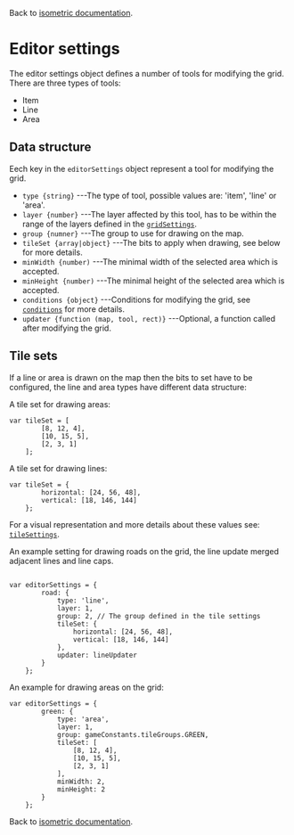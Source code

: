 Back to [isometric documentation](readme.md).

# Editor settings

The editor settings object defines a number of tools for modifying the grid.
There are three types of tools:

+ Item
+ Line
+ Area

## Data structure

Eech key in the `editorSettings` object represent a tool for modifying the grid.

 + `type {string}` ---The type of tool, possible values are: 'item', 'line' or 'area'.
 + `layer {number}` ---The layer affected by this tool, has to be within the range of the layers defined in the [`gridSettings`](grid.md).
 + `group {numner}` ---The group to use for drawing on the map.
 + `tileSet {array|object}` ---The bits to apply when drawing, see below for more details.
 + `minWidth {number)` ---The minimal width of the selected area which is accepted.
 + `minHeight {number)` ---The minimal height of the selected area which is accepted.
 + `conditions {object}` ---Conditions for modifying the grid, see [`conditions`](conditions.md) for more details.
 + `updater {function (map, tool, rect)}` ---Optional, a function called after modifying the grid.

## Tile sets

If a line or area is drawn on the map then the bits to set have to be configured, the line and area types have different data structure:

A tile set for drawing areas:
~~~
var tileSet = [
		[8, 12, 4],
		[10, 15, 5],
		[2, 3, 1]
	];
~~~

A tile set for drawing lines:
~~~
var tileSet = {
		horizontal: [24, 56, 48],
		vertical: [18, 146, 144]
	};
~~~

For a visual representation and more details about these values see: [`tileSettings`](tileSettings.md).

An example setting for drawing roads on the grid, the line update merged adjacent lines and line caps.
~~~

var editorSettings = {
		road: {
			type: 'line',
			layer: 1,
			group: 2, // The group defined in the tile settings
			tileSet: {
				horizontal: [24, 56, 48],
				vertical: [18, 146, 144]
			},
			updater: lineUpdater
		}
	};
~~~

An example for drawing areas on the grid:
~~~
var editorSettings = {
		green: {
			type: 'area',
			layer: 1,
			group: gameConstants.tileGroups.GREEN,
			tileSet: [
				[8, 12, 4],
				[10, 15, 5],
				[2, 3, 1]
			],
			minWidth: 2,
			minHeight: 2
		}
	};
~~~

Back to [isometric documentation](readme.md).